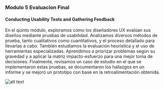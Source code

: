 ### Modulo 5 Evaluacion Final
#### Conducting Usability Tests and Gathering Feedback

En el quinto módulo, exploramos cómo los diseñadores UX evalúan sus diseños mediante pruebas de usabilidad. Analizamos diversos métodos de prueba, tanto cualitativos como cuantitativos, y el proceso detallado para llevarlas a cabo. También estudiamos la evaluación heurística y el uso de herramientas especializadas. Aprendimos a priorizar problemas según su gravedad y a aplicar la matriz impacto-esfuerzo para una mejor toma de decisiones. Finalmente, revisamos un caso de estudio en el que se implementaron estas pruebas, se documentaron los hallazgos en un informe y se mejoró un prototipo con base en la retroalimentación obtenida.

![alt text](C:\Users\user\Desktop\git%20Hup\img\Modulo5.png.jpeg)